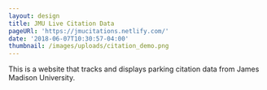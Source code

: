 ```yaml
---
layout: design
title: JMU Live Citation Data
pageURl: 'https://jmucitations.netlify.com/'
date: '2018-06-07T10:30:57-04:00'
thumbnail: /images/uploads/citation_demo.png
---
```

This is a website that tracks and displays parking citation data from James Madison University.
